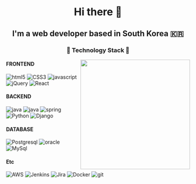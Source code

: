 <h1 align="center">Hi there 👋</h1>
<h2 align="center">I'm a web developer based in South Korea 🇰🇷</h2>
<h3 align="center">🤖 Technology Stack 🤖</h3>

<img align="right" src="https://user-images.githubusercontent.com/67419004/102719141-a2df5000-432f-11eb-8b7a-660f6f332cca.gif" width="300 " height="300" />

<h4>FRONTEND</h4>
<p>
  <img alt="html5" src="https://img.shields.io/badge/-HTML5-E34F26?logo=html5&logoColor=white" />
  <img alt="CSS3" src="https://img.shields.io/badge/-CSS3-1572B6?logo=CSS3&logoColor=white">
  <img alt="javascript" src="https://img.shields.io/badge/-JavaScript-F0DB4F?logo=javascript&logoColor=white" />
  <img alt="jQuery" src="https://img.shields.io/badge/jquery%20-%230769AD.svg?&logo=jquery&logoColor=white"/>
  <img alt="React" src="https://img.shields.io/badge/-React-45b8d8?logo=react&logoColor=white" />
</p>

<h4>BACKEND</h4>
<p>
  <img alt="java" src="https://img.shields.io/badge/java-%23ED8B00.svg?&logo=java&logoColor=white"/>
  <img alt="java" src="https://img.shields.io/badge/kotlin-%23ED8B00.svg?&logo=kotlin&logoColor=white"/>
  <img alt="spring" src="https://img.shields.io/badge/spring%20-%236DB33F.svg?&logo=spring&logoColor=white"/>
  <img alt="Python" src="https://img.shields.io/badge/-python-306998?logo=python&logoColor=white" />
  <img alt="Django" src="https://img.shields.io/badge/-django-092e20?logo=django&logoColor=white" />
</p>
 
<h4>DATABASE</h4>
<p>
  <img alt="Postgresql" src="https://img.shields.io/badge/-postgresql-4479A1?logo=postgresql&logoColor=white">
  <img alt="oracle" src ="https://img.shields.io/badge/oracle%20-%23F00000.svg?&logo=oracle&logoColor=white" />
  <img alt="MySql" src="https://img.shields.io/badge/mysql-%2300f.svg?&&logo=mysql&logoColor=white"/>
</p>
 
<h4>Etc</h4>
<p>
  <img alt="AWS" src="https://img.shields.io/badge/Amazon_AWS-232F3E?style=flat&logo=Amazon-AWS&logoColor=white"/>
  <img alt="Jenkins" src="https://img.shields.io/badge/Jenkins-D24939?style=flat&logo=Jenkins&logoColor=white"/>
  <img alt="Jira" src="https://img.shields.io/badge/Jira_Software-0052CC?style=flat&logo=Jira-Software&logoColor=white"/>
  <img alt="Docker" src="https://img.shields.io/badge/-Docker-46a2f1?logo=docker&logoColor=white" />
  <img alt="git" src="https://img.shields.io/badge/-Git-F05032?logo=git&logoColor=white" />
</p>

<!-- <img alt="TypeScript" src="https://img.shields.io/badge/typescript%20-%23007ACC.svg?&logo=typescript&logoColor=white"/> -->

